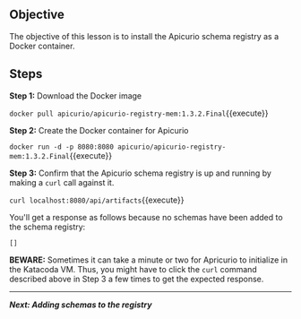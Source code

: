 ## Objective
The objective of this lesson is to install the Apicurio schema registry as a Docker container.

## Steps

**Step 1:** Download the Docker image

`docker pull apicurio/apicurio-registry-mem:1.3.2.Final`{{execute}}

**Step 2:** Create the Docker container for Apicurio

`docker run -d -p 8080:8080 apicurio/apicurio-registry-mem:1.3.2.Final`{{execute}}

**Step 3:** Confirm that the Apicurio schema registry is up and running by making a `curl` call against it.

`curl localhost:8080/api/artifacts`{{execute}}

You'll get a response as follows because no schemas have been added to the schema registry:

`[]`

**BEWARE:** Sometimes it can take a minute or two for Apricurio to initialize in the Katacoda VM. Thus, you might have to click the `curl` command described above in Step 3 a few times to get the expected response.

---

***Next: Adding schemas to the registry***
